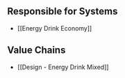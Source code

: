 ## Responsible for Systems
- [[Energy Drink Economy]]
## Value Chains
- [[Design - Energy Drink Mixed]]